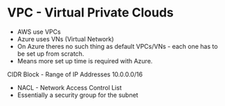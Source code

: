 # VPC - Virtual Private Clouds

- AWS use VPCs
- Azure uses VNs (Virtual Network)
- On Azure theres no such thing as default VPCs/VNs - each one has to be set up from scratch.
- Means more set up time is required with Azure.

CIDR Block - Range of IP Addresses
10.0.0.0/16

- NACL - Network Access Control List
- Essentially a security group for the subnet